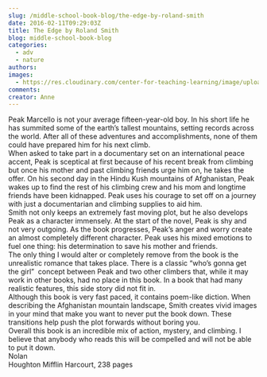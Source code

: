 ```yaml
---
slug: /middle-school-book-blog/the-edge-by-roland-smith
date: 2016-02-11T09:29:03Z
title: The Edge by Roland Smith
blog: middle-school-book-blog
categories:
  - adv
  - nature
authors:
images:
  - https://res.cloudinary.com/center-for-teaching-learning/image/upload/v1637512694/The-Edge-200x300.jpg.jpg
comments:
creator: Anne
---
```


 Peak Marcello is not your average fifteen-year-old boy. In his short life he has summited some of the earth’s tallest mountains, setting records across the world. After all of these adventures and accomplishments, none of them could have prepared him for his next climb.<br />When asked to take part in a documentary set on an international peace accent, Peak is sceptical at first because of his recent break from climbing but once his mother and past climbing friends urge him on, he takes the offer. On his second day in the Hindu Kush mountains of Afghanistan, Peak wakes up to find the rest of his climbing crew and his mom and longtime friends have been kidnapped. Peak uses his courage to set off on a journey with just a documentarian and climbing supplies to aid him.<br />Smith not only keeps an extremely fast moving plot, but he also develops Peak as a character immensely. At the start of the novel, Peak is shy and not very outgoing. As the book progresses, Peak’s anger and worry create an almost completely different character. Peak uses his mixed emotions to fuel one thing: his determination to save his mother and friends.<br />The only thing I would alter or completely remove from the book is the unrealistic romance that takes place. There is a classic “who’s gonna get the girl”  concept between Peak and two other climbers that, while it may work in other books, had no place in this book. In a book that had many realistic features, this side story did not fit in.<br />Although this book is very fast paced, it contains poem-like diction. When describing the Afghanistan mountain landscape, Smith creates vivid images in your mind that make you want to never put the book down. These transitions help push the plot forwards without boring you.<br />Overall this book is an incredible mix of action, mystery, and climbing. I believe that anybody who reads this will be compelled and will not be able to put it down.<br />Nolan<br />Houghton Mifflin Harcourt, 238 pages
